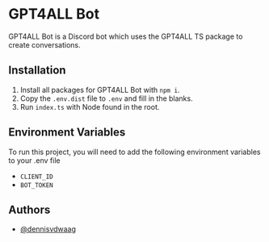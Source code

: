 # GPT4ALL Bot 

GPT4ALL Bot is a Discord bot which uses the GPT4ALL TS package to create conversations.
## Installation

1. Install all packages for GPT4ALL Bot with `npm i`.
2. Copy the `.env.dist` file to `.env` and fill in the blanks.
3. Run `index.ts` with Node found in the root.
## Environment Variables

To run this project, you will need to add the following environment variables to your .env file

- `CLIENT_ID`
- `BOT_TOKEN`

## Authors

- [@dennisvdwaag](https://www.github.com/dennisvdwaag)